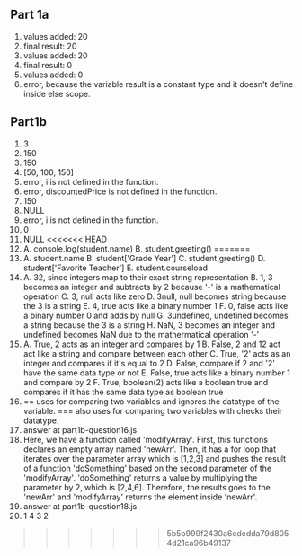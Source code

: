 ## Part 1a
1. values added: 20
2. final result: 20
3. values added: 20 
4. final result: 0
5. values added: 0
6. error, because the variable result is a constant type and it doesn't define inside else scope. 

## Part1b
1. 3
2. 150
3. 150
4. [50, 100, 150]
5. error, i is not defined in the function.
6. error, discountedPrice is not defined in the function.
7. 150
8. NULL
9. error, i is not defined in the function.
10. 0
11. NULL
<<<<<<< HEAD
12. A. console.log(student.name) B. student.greeting()
=======
12. A. student.name   B. student['Grade Year'] C. student.greeting() D. student['Favorite Teacher'] E. student.courseload
13. A. 32, since integers map to their exact string representation B. 1, 3 becomes an integer and subtracts by 2 because '-' is a mathematical operation C. 3, null acts like zero D. 3null, null becomes string because the 3 is a string E. 4, true acts like a binary number 1 F. 0, false acts like a binary number 0 and adds by null G. 3undefined, undefined becomes a string because the 3 is a string H. NaN, 3 becomes an integer and undefined becomes NaN due to the mathermatical operation '-'
14. A. True, 2 acts as an integer and compares by 1 B. False, 2 and 12 act act like a string and compare between each other C. True, '2' acts as an integer and compares if it's equal to 2   D. False, compare if 2 and '2' have the same data type or not  E. False, true acts like a binary number 1 and compare by 2  F. True, boolean(2) acts like a boolean true and compares if it has the same data type as boolean true
15.  == uses for comparing two variables and ignores the datatype of the variable. === also uses for comparing two variables with checks their datatype.
16.  answer at part1b-question16.js
17.  Here, we have a function called 'modifyArray'. First, this functions declares an empty array named 'newArr'. Then, it has a for loop that iterates over the parameter array which is [1,2,3] and pushes the result of a function 'doSomething' based on the second parameter of the 'modifyArray'. 'doSomething' returns a value by multiplying the parameter by 2, which is [2,4,6]. Therefore, the results goes to the 'newArr' and 'modifyArray' returns the element inside 'newArr'.
18. answer at part1b-question18.js
19. 1 4 3 2
>>>>>>> 5b5b999f2430a6cdedda79d8054d21ca96b49137

